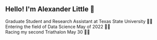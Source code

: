 ## Hello! I'm Alexander Little  :wave:  
Graduate Student and Research Assistant at Texas State University :man_technologist:  
Entering the field of Data Science May of 2022 :astronaut:  
Racing my second Triathalon May 30 :swimming_man:  
